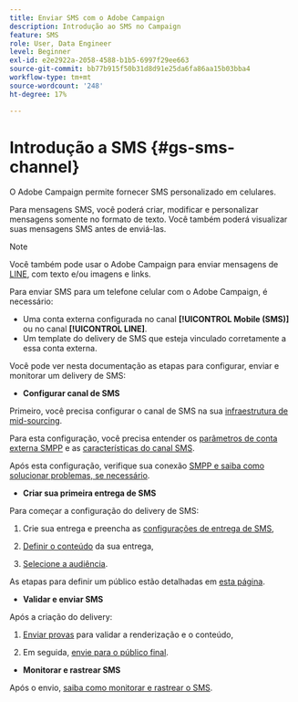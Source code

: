 ```yaml
---
title: Enviar SMS com o Adobe Campaign
description: Introdução ao SMS no Campaign
feature: SMS
role: User, Data Engineer
level: Beginner
exl-id: e2e2922a-2058-4588-b1b5-6997f29ee663
source-git-commit: bb77b915f50b31d8d91e25da6fa86aa15b03bba4
workflow-type: tm+mt
source-wordcount: '248'
ht-degree: 17%

---
```


# Introdução a SMS {#gs-sms-channel}

O Adobe Campaign permite fornecer SMS personalizado em celulares.

Para mensagens SMS, você poderá criar, modificar e personalizar mensagens somente no formato de texto. Você também poderá visualizar suas mensagens SMS antes de enviá-las.

>[!NOTE]
>
>Você também pode usar o Adobe Campaign para enviar mensagens de [LINE](../../send/line.md), com texto e/ou imagens e links.

Para enviar SMS para um telefone celular com o Adobe Campaign, é necessário:

* Uma conta externa configurada no canal **[!UICONTROL Mobile (SMS)]** ou no canal **[!UICONTROL LINE]**.
* Um template do delivery de SMS que esteja vinculado corretamente a essa conta externa.

Você pode ver nesta documentação as etapas para configurar, enviar e monitorar um delivery de SMS:

* **Configurar canal de SMS**

Primeiro, você precisa configurar o canal de SMS na sua [infraestrutura de mid-sourcing](sms-mid-sourcing.md).

<!--The steps depend on the platform: either you have [a standalone instance](sms-standalone-instance.md) or you are in [a mid-sourcing infrastructure](sms-mid-sourcing.md).-->

Para esta configuração, você precisa entender os [parâmetros de conta externa SMPP](smpp-external-account.md) e as [características do canal SMS](sms-channel.md).

Após esta configuração, verifique sua conexão [SMPP e saiba como solucionar problemas, se necessário](smpp-connection.md).

* **Criar sua primeira entrega de SMS**

Para começar a configuração do delivery de SMS:

1. Crie sua entrega e preencha as [configurações de entrega de SMS](sms-delivery-settings.md),

1. [Definir o conteúdo](sms-content.md) da sua entrega,

1. [Selecione a audiência](sms-audience.md).

As etapas para definir um público estão detalhadas em [esta página](../../audiences/create-audiences.md).

* **Validar e enviar SMS**

Após a criação do delivery:

1. [Enviar provas](sms-proofs.md) para validar a renderização e o conteúdo,

1. Em seguida, [envie para o público final](sms-send.md).

* **Monitorar e rastrear SMS**

Após o envio, [saiba como monitorar e rastrear o SMS](sms-monitor.md).

